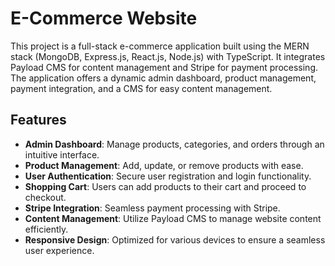 # E-Commerce Website

This project is a full-stack e-commerce application built using the MERN stack (MongoDB, Express.js, React.js, Node.js) with TypeScript. It integrates Payload CMS for content management and Stripe for payment processing. The application offers a dynamic admin dashboard, product management, payment integration, and a CMS for easy content management.

## Features

- **Admin Dashboard**: Manage products, categories, and orders through an intuitive interface.
- **Product Management**: Add, update, or remove products with ease.
- **User Authentication**: Secure user registration and login functionality.
- **Shopping Cart**: Users can add products to their cart and proceed to checkout.
- **Stripe Integration**: Seamless payment processing with Stripe.
- **Content Management**: Utilize Payload CMS to manage website content efficiently.
- **Responsive Design**: Optimized for various devices to ensure a seamless user experience.
